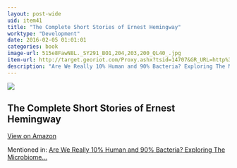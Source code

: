 ```yaml
---
layout: post-wide
uid: item41
title: "The Complete Short Stories of Ernest Hemingway"
worktype: "Development"
date: 2016-02-05 01:01:01
categories: book
image-url: 515e8FawN8L._SY291_BO1,204,203,200_QL40_.jpg
item-url: http://target.georiot.com/Proxy.ashx?tsid=14707&GR_URL=http%3A%2F%2Fwww.amazon.com%2FComplete-Short-Stories-Ernest-Hemingway%2Fdp%2F0684843323%2F
description: "Are We Really 10% Human and 90% Bacteria? Exploring The Microbiome…"
---
```

<a href="http://target.georiot.com/Proxy.ashx?tsid=14707&GR_URL=http%3A%2F%2Fwww.amazon.com%2FComplete-Short-Stories-Ernest-Hemingway%2Fdp%2F0684843323%2F" target="blank"><img src="../../../../img/thumbs/515e8FawN8L._SY291_BO1,204,203,200_QL40_.jpg" class="prod-img"></a>
<h2>The Complete Short Stories of Ernest Hemingway</h2>
<p><a class="btn btn-primary" href="http://target.georiot.com/Proxy.ashx?tsid=14707&GR_URL=http%3A%2F%2Fwww.amazon.com%2FComplete-Short-Stories-Ernest-Hemingway%2Fdp%2F0684843323%2F" target="blank">View on Amazon</a><p>
<p>Mentioned in: <a href="http://fourhourworkweek.com/2015/01/10/microbiome/" target="blank">Are We Really 10% Human and 90% Bacteria? Exploring The Microbiome…</a></p>
